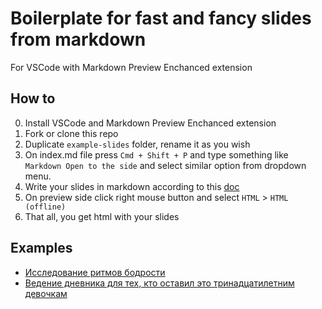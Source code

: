 # Boilerplate for fast and fancy slides from markdown

For VSCode with Markdown Preview Enchanced extension

## How to

0. Install VSCode and Markdown Preview Enchanced extension
1. Fork or clone this repo
2. Duplicate `example-slides` folder, rename it as you wish
3. On index.md file press `Cmd + Shift + P` and type something like `Markdown Open to the side` and select similar option from dropdown menu.
4. Write your slides in markdown according to this [doc](https://rawgit.com/shd101wyy/markdown-preview-enhanced/master/docs/presentation-intro.html)
5. On preview side click right mouse button and select `HTML` > `HTML (offline)`
6. That all, you get html with your slides

## Examples

- [Исследование ритмов бодрости](https://martyns0n.github.io/slides/rhythm-study/index.html)
- [Ведение дневника для тех, кто оставил это тринадцатилетним девочкам](https://martyns0n.github.io/slides/diary-for-13-years-old-girls/index.html)

